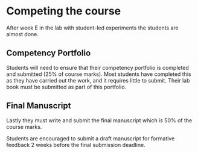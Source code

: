 # Competing the course

After week E in the lab with student-led experiments the students are almost done.

## Competency Portfolio

Students will need to ensure that their competency portfolio is completed and submitted (25% of course marks). Most students have completed this as they have carried out the work, and it requires little to submit. Their lab book must be submitted as part of this portfolio. 

## Final Manuscript

Lastly they must write and submit the final manuscript which is 50% of the course marks. 

Students are encouraged to submit a draft manuscript for formative feedback 2 weeks before the final submission deadline.
